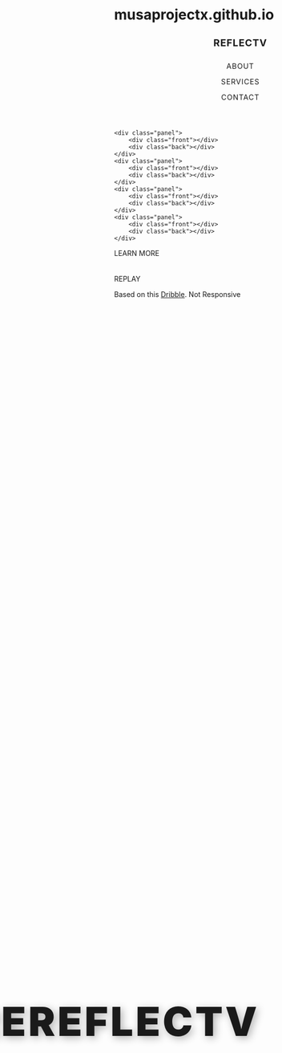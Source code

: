 # musaprojectx.github.io
<!DOCTYPE html>
<html lang="en">
<head>
    <meta charset="UTF-8">
    <meta name="viewport" content="width=device-width, initial-scale=1.0">
    <title>Document</title>
    <style>@import url("https://fonts.googleapis.com/css2?family=Titillium+Web:wght@400;900&display=swap");

* {
	margin: 0;
	padding: 0;
	box-sizing: border-box;
}

body {
	width: 100vw;
	height: 100vh;
	background: radial-gradient(#292929, #0e0d0d);
	font-family: "Titillium Web", sans-serif;
	position: relative;

	/* 	--pink: #ea4c89; */
	--white: #ebebeb;
	--pink: #d6157c;
}

header {
	position: absolute;
	width: 1000px;
	left: 50%;
	top: 5%;
	transform: translateX(-50%);
	padding: 10px;
	display: grid;
	grid-template-columns: 1fr 100px 100px 100px;
	align-items: center;
	z-index: 7;
	color: var(--white);
}
header h4 {
	font-size: 1.2rem;
	color: var(--pink);
	letter-spacing: 1px;
}
header p {
	text-transform: uppercase;
	font-size: 0.9rem;
	letter-spacing: 1px;
	transition: 0.3s;
}
header p:hover {
	color: var(--pink);
	cursor: pointer;
}

.container {
	position: absolute;
	left: 50%;
	top: 50%;
	transform: translate(-50%, -50%);
	width: 100%;
	max-width: 1000px;
	height: 80%;
	display: grid;
	grid-template-columns: repeat(4, 1fr);
	grid-column-gap: 10px;
	perspective: 1000px;
}

.layer {
	position: absolute;
	left: 50%;
	top: 50%;
	transform: translate(-50%, -50%);
	width: 100%;
	max-width: 1000px;
	height: 80%;
	padding: 1em;
	position: relative;
	z-index: 5;
	clip-path: polygon(3% 0, 40% 0%, 40% 100%, 0% 100%);
}
.layer h1 {
	position: absolute;
	top: 50%;
	left: -270px;
	transform: translate(0, -50%);
	font-size: 5rem;
	font-weight: 900;
	color: var(--white);
	text-shadow: 4px 4px 16px rgba(0, 0, 0, 0.3);
	letter-spacing: 5px;
}
.layer h1 span {
	color: var(--pink);
}

.cta {
	position: absolute;
	top: 70%;
	left: 140px;
	transform: translate(-360px, -70%);
	width: 150px;
	height: 50px;
	padding: 0.5em;
	border: 2px solid var(--white);
	color: var(--white);
	display: grid;
	grid-template-columns: 1fr 30px;
	align-items: center;
	transition: background-color 0.3s;
}
.cta:hover {
	cursor: pointer;
	color: var(--pink);
	background-color: var(--white);
}
.cta:hover > svg {
	stroke: var(--pink);
	stroke-width: 2;
}
.cta p {
	text-transform: uppercase;
	font-weight: 400;
}
.cta svg {
	width: 20px;
	height: 20px;
	fill: none;
	stroke: var(--white);
}

.panel {
	width: 100%;
	height: 100%;
	position: relative;
	transform-style: preserve-3d;
	transform-origin: 50% 0;
	transform: translateZ(0) translateX(0) rotateY(0deg);
	position: relative;
}
.panel::after {
	content: "";
	position: absolute;
	top: 0;
	left: 0;
	width: 100%;
	height: 100%;
	z-index: 1;
	background: linear-gradient(0deg, rgba(0, 0, 0, 0.7) 10%, rgba(0, 0, 0, 0));
}

.front,
.back {
	width: 100%;
	height: 100%;
	background-image: url("https://www.sicontis.com/codepen/cpc-reflection/gdtography.jpg");
	background-size: cover;
	background-position: left top;
	position: absolute;
	backface-visibility: hidden;
}

.back {
	transform: scaleX(-1) rotateY(180deg);
}

.panel:nth-child(1) .front {
	background-position: 0 0;
}
.panel:nth-child(2) .front {
	background-position: -250px 0;
}
.panel:nth-child(3) .front {
	background-position: -500px 0;
}
.panel:nth-child(4) .front {
	background-position: -750px 0;
}

.panel:nth-child(1) .back {
	background-position: 250px 0;
}
.panel:nth-child(2) .back {
	background-position: 500px 0;
}
.panel:nth-child(3) .back {
	background-position: 750px 0;
}
.panel:nth-child(4) .back {
	background-position: 1000px 0;
}

footer {
	position: fixed;
	left: 50%;
	transform: translateX(-50%);
	bottom: 5%;
	padding: 10px;
	display: grid;
	place-items: center;
	z-index: 6;
}
footer p {
	font-size: 0.8rem;
	color: #979797;
	text-transform: uppercase;
	letter-spacing: 1px;
}
footer a {
	color: var(--pink);
	text-decoration: none;
}

.replay {
	cursor: pointer;
	width: min-content;
	font-size: 0.8rem;
	color: var(--white);
	text-transform: uppercase;
	letter-spacing: 1px;
	padding: 5px;
	transform: translateY(-20px);
}
</style>
<script>let panels = document.querySelectorAll(".panel");
let fronts = document.querySelectorAll(".front");
let backs = document.querySelectorAll(".back");
let replay_btn = document.querySelector(".replay");

const mirrorTL = gsap.timeline();
const titleTL = gsap.timeline();

gsap.set(replay_btn, { opacity: 0 });
replay_btn.addEventListener("click", (e) => {
	mirrorTL.restart();
	titleTL.restart();
	gsap.to(e.target, 0.5, { opacity: 0 });
	console.log(e.target);
});

mirrorTL
	.to(fronts, 2.5, { backgroundPosition: "30px 0px", ease: "expo.inOut" })
	.to(panels, 2.5, { z: -300, rotationY: 180, ease: "expo.inOut" }, "-=2.3")
	.from(
		backs,
		2.5,
		{
			backgroundPosition: "-30px 0px",
			ease: "expo.inOut",
			onComplete: () => {
				gsap.to(replay_btn, 1, { opacity: 1 });
			}
		},
		"-=2.3"
	);

titleTL
	.to(".layer", 1, { clipPath: "polygon(3% 0, 100% 0%, 100% 100%, 0% 100%" })
	.to(".layer h1", 2, { x: 400, ease: "expo.inOut" }, "-=0.5")
	.to(".cta", 2, { x: 0, ease: "expo.inOut" }, "-=2");
</script>
</head>
<body>
    <header>
	<h4>REFLECTV</h4>
	<p>About</p>
	<p>Services</p>
	<p>Contact</p>
</header>
<div class="container">

	<div class="panel">
		<div class="front"></div>
		<div class="back"></div>
	</div>
	<div class="panel">
		<div class="front"></div>
		<div class="back"></div>
	</div>
	<div class="panel">
		<div class="front"></div>
		<div class="back"></div>
	</div>
	<div class="panel">
		<div class="front"></div>
		<div class="back"></div>
	</div>
</div>
<div class="layer">
	<h1>WE<span>ARE</span>REFLECTV</h1>
	<div class="cta">
		<p>Learn More</p>
		<svg viewBox="0 0 24 24">
			<path d="M5 12h14M12 5l7 7-7 7" />
		</svg>
	</div>
</div>
<footer>
	<div class="replay">REPLAY</div>
	<p>Based on this <a href="https://dribbble.com/shots/3911960-Reflet-Communication" target="blank">Dribble</a>. Not Responsive</p>
</footer>
</body>
</html>
